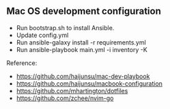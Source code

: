 ## Mac OS development configuration
* Run bootstrap.sh to install Ansible.
* Update config.yml
* Run ansible-galaxy install -r requirements.yml
* Run ansible-playbook main.yml -i inventory -K

Reference:
* <https://github.com/haijunsu/mac-dev-playbook>
* <https://github.com/haijunsu/macbook-configuration>
* <https://github.com/mhartington/dotfiles>
* <https://github.com/zchee/nvim-go>
